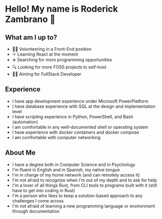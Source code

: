 
# Hello! My name is Roderick Zambrano 👋

## What am I up to?

- 🙋‍♂️ Volunteering in a Front-End position
- ⚛️ Learning React at the moment
- ✈️ Searching for more programming opportunities
- 🔍 Looking for more FOSS projects to self-host
- 👨‍💻 Aiming for FullStack Developer

## Experience

- I have app development experience under Microsoft PowerPlatform
- I have database experience with SQL at the design and implementation level
- I have scripting experience in Python, PowerShell, and Bash (automation)
- I am comfortable in any well-documented shell or operating system
- I have experience with docker containers and docker compose
- I am comfortable with computer networking

## About Me

- I have a degree both in Computer Science and in Psychology
- I'm fluent in English and in Spanish, my native tongue
- I'm in charge of my home network (and can remotely access it)
- I'm not afraid to recognize when I'm out of my depth and to ask for help
- I'm a lover of all things Rust, from CLI tools to programs built with it (still have to get into coding in Rust)
- I'm a person who likes to keep a solution-based approach to any challenges I come across
- I'm not afraid of learning a new programming language or environment through documentation
